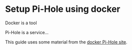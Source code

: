 # Setup Pi-Hole using docker

Docker is a tool

Pi-Hole is a service...



This guide uses some material from the [docker Pi-Hole site](https://hub.docker.com/r/pihole/pihole).
